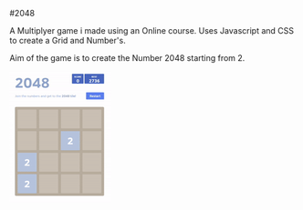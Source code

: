 #2048 

A Multiplyer game i made using an Online course. 
Uses Javascript and CSS to create a Grid and Number's. 

Aim of the game is to create the Number 2048 starting from 2.

![](2024.gif)
